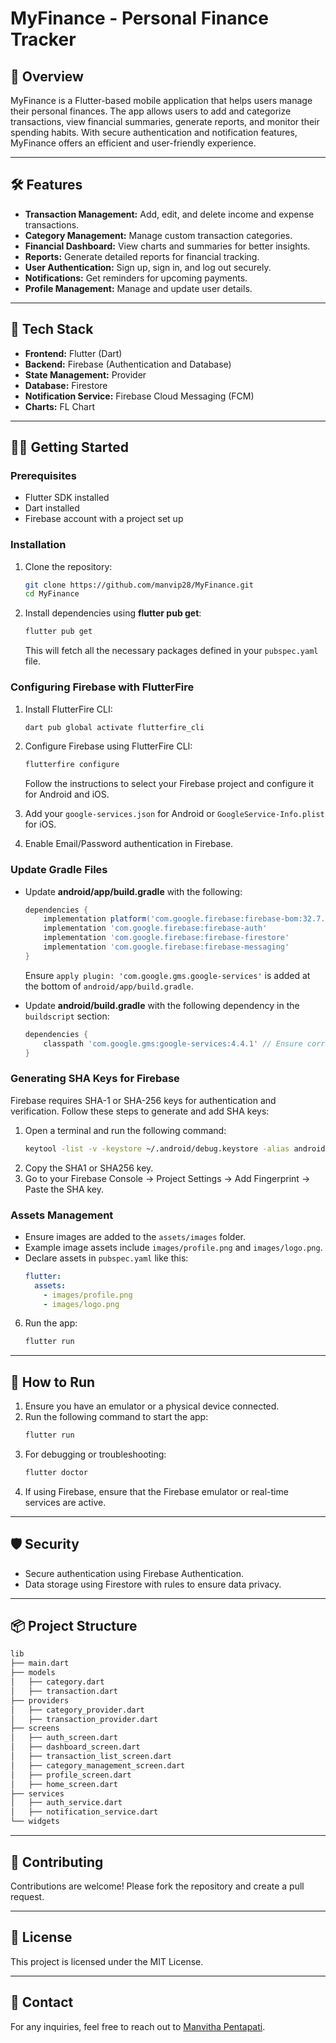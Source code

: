 # MyFinance - Personal Finance Tracker

## 📌 **Overview**
MyFinance is a Flutter-based mobile application that helps users manage their personal finances. The app allows users to add and categorize transactions, view financial summaries, generate reports, and monitor their spending habits. With secure authentication and notification features, MyFinance offers an efficient and user-friendly experience.

---

## 🛠 **Features**
- **Transaction Management:** Add, edit, and delete income and expense transactions.
- **Category Management:** Manage custom transaction categories.
- **Financial Dashboard:** View charts and summaries for better insights.
- **Reports:** Generate detailed reports for financial tracking.
- **User Authentication:** Sign up, sign in, and log out securely.
- **Notifications:** Get reminders for upcoming payments.
- **Profile Management:** Manage and update user details.

---

## 🚀 **Tech Stack**
- **Frontend:** Flutter (Dart)
- **Backend:** Firebase (Authentication and Database)
- **State Management:** Provider
- **Database:** Firestore
- **Notification Service:** Firebase Cloud Messaging (FCM)
- **Charts:** FL Chart

---

## 🧑‍💻 **Getting Started**

### Prerequisites
- Flutter SDK installed
- Dart installed
- Firebase account with a project set up

### Installation
1. Clone the repository:
    ```bash
    git clone https://github.com/manvip28/MyFinance.git
    cd MyFinance
    ```

2. Install dependencies using **flutter pub get**:
    ```bash
    flutter pub get
    ```
    This will fetch all the necessary packages defined in your `pubspec.yaml` file.

### Configuring Firebase with FlutterFire

1. Install FlutterFire CLI:
    ```bash
    dart pub global activate flutterfire_cli
    ```
2. Configure Firebase using FlutterFire CLI:
    ```bash
    flutterfire configure
    ```
    Follow the instructions to select your Firebase project and configure it for Android and iOS.

3. Add your `google-services.json` for Android or `GoogleService-Info.plist` for iOS.

4. Enable Email/Password authentication in Firebase.

### Update Gradle Files

- Update **android/app/build.gradle** with the following:
    ```gradle
    dependencies {
        implementation platform('com.google.firebase:firebase-bom:32.7.0')
        implementation 'com.google.firebase:firebase-auth'
        implementation 'com.google.firebase:firebase-firestore'
        implementation 'com.google.firebase:firebase-messaging'
    }
    ```
    Ensure `apply plugin: 'com.google.gms.google-services'` is added at the bottom of `android/app/build.gradle`.

- Update **android/build.gradle** with the following dependency in the `buildscript` section:
    ```gradle
    dependencies {
        classpath 'com.google.gms:google-services:4.4.1' // Ensure correct placement
    }
    ```

### Generating SHA Keys for Firebase
Firebase requires SHA-1 or SHA-256 keys for authentication and verification. Follow these steps to generate and add SHA keys:
1. Open a terminal and run the following command:
    ```bash
    keytool -list -v -keystore ~/.android/debug.keystore -alias androiddebugkey -storepass android -keypass android
    ```
2. Copy the SHA1 or SHA256 key.
3. Go to your Firebase Console → Project Settings → Add Fingerprint → Paste the SHA key.

### Assets Management
- Ensure images are added to the `assets/images` folder.
- Example image assets include `images/profile.png` and `images/logo.png`.
- Declare assets in `pubspec.yaml` like this:
    ```yaml
    flutter:
      assets:
        - images/profile.png
        - images/logo.png
    ```

6. Run the app:
    ```bash
    flutter run
    ```

---

## 🏃 **How to Run**
1. Ensure you have an emulator or a physical device connected.
2. Run the following command to start the app:
    ```bash
    flutter run
    ```
3. For debugging or troubleshooting:
    ```bash
    flutter doctor
    ```
4. If using Firebase, ensure that the Firebase emulator or real-time services are active.

---


## 🛡 **Security**
- Secure authentication using Firebase Authentication.
- Data storage using Firestore with rules to ensure data privacy.

---

## 📦 **Project Structure**
```bash
lib
├── main.dart
├── models
│   ├── category.dart
│   ├── transaction.dart
├── providers
│   ├── category_provider.dart
│   ├── transaction_provider.dart
├── screens
│   ├── auth_screen.dart
│   ├── dashboard_screen.dart
│   ├── transaction_list_screen.dart
│   ├── category_management_screen.dart
│   ├── profile_screen.dart
│   ├── home_screen.dart
├── services
│   ├── auth_service.dart
│   ├── notification_service.dart
└── widgets
```

---

## 🤝 **Contributing**
Contributions are welcome! Please fork the repository and create a pull request.

---

## 📝 **License**
This project is licensed under the MIT License.

---

## 📧 **Contact**
For any inquiries, feel free to reach out to [Manvitha Pentapati](mailto:manvipentapati@example.com).

